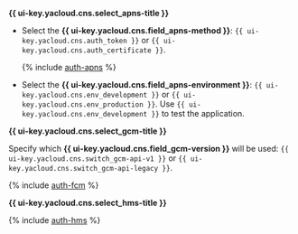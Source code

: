 **{{ ui-key.yacloud.cns.select_apns-title }}**

* Select the **{{ ui-key.yacloud.cns.field_apns-method }}**: `{{ ui-key.yacloud.cns.auth_token }}` or `{{ ui-key.yacloud.cns.auth_certificate }}`.

    {% include [auth-apns](auth-apns.md) %}

* Select the **{{ ui-key.yacloud.cns.field_apns-environment }}**: `{{ ui-key.yacloud.cns.env_development }}` or `{{ ui-key.yacloud.cns.env_production }}`. Use `{{ ui-key.yacloud.cns.env_development }}` to test the application.

**{{ ui-key.yacloud.cns.select_gcm-title }}**

Specify which **{{ ui-key.yacloud.cns.field_gcm-version }}** will be used: `{{ ui-key.yacloud.cns.switch_gcm-api-v1 }}` or `{{ ui-key.yacloud.cns.switch_gcm-api-legacy }}`.

{% include [auth-fcm](auth-fcm.md) %}

**{{ ui-key.yacloud.cns.select_hms-title }}**

{% include [auth-hms](auth-hms.md) %}